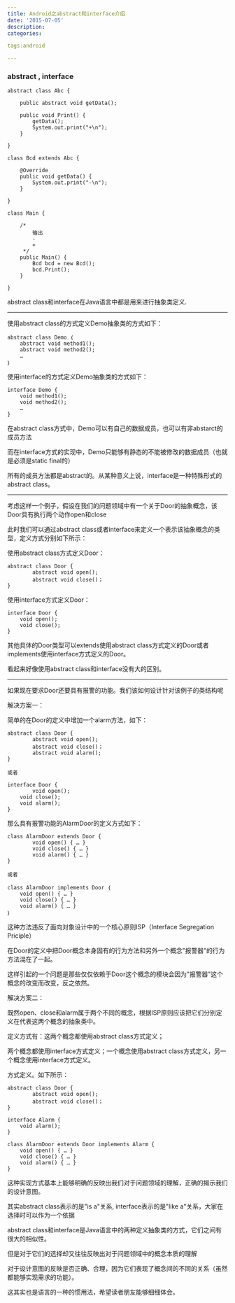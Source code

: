 ```yaml
---
title: Android之abstract和interface介绍
date: '2015-07-05'
description:
categories:

tags:android

---
```


>

### abstract , interface

>

	abstract class Abc {

		public abstract void getData();

		public void Print() {
			getData();
			System.out.print("+\n");
		}

	}

	class Bcd extends Abc {

		@Override
		public void getData() {
			System.out.print("-\n");
		}
		
	}

	class Main {

		/*
			输出
			-
			+
		 */
		public Main() {
			Bcd bcd = new Bcd();
			bcd.Print();
		}

	}

>

abstract class和interface在Java语言中都是用来进行抽象类定义.

>

---

>

使用abstract class的方式定义Demo抽象类的方式如下：

>
	abstract class Demo ｛
		abstract void method1();
		abstract void method2();
		…
	｝

>

使用interface的方式定义Demo抽象类的方式如下：

>
	interface Demo {
		void method1();
		void method2();
		…
	}

>

在abstract class方式中，Demo可以有自己的数据成员，也可以有非abstarct的成员方法

而在interface方式的实现中，Demo只能够有静态的不能被修改的数据成员（也就是必须是static final的）

所有的成员方法都是abstract的。从某种意义上说，interface是一种特殊形式的abstract class。

>

---

>

考虑这样一个例子，假设在我们的问题领域中有一个关于Door的抽象概念，该Door具有执行两个动作open和close

此时我们可以通过abstract class或者interface来定义一个表示该抽象概念的类型，定义方式分别如下所示：

>

使用abstract class方式定义Door：

>
	abstract class Door {
			abstract void open();
			abstract void close()；
	}

>

使用interface方式定义Door：

>

	interface Door {
		void open();
		void close();
	}

>

其他具体的Door类型可以extends使用abstract class方式定义的Door或者implements使用interface方式定义的Door。

看起来好像使用abstract class和interface没有大的区别。

>

---

>

如果现在要求Door还要具有报警的功能。我们该如何设计针对该例子的类结构呢

>

解决方案一：

>

简单的在Door的定义中增加一个alarm方法，如下：

>

	abstract class Door {
			abstract void open();
			abstract void close()；
			abstract void alarm();
	}

>
	或者

>

	interface Door {
			void open();
		void close();
		void alarm();
	}

>

那么具有报警功能的AlarmDoor的定义方式如下：

>

	class AlarmDoor extends Door {
			void open() { … }
			void close() { … }
			void alarm() { … }
	}

>

	或者

>

	class AlarmDoor implements Door ｛
		void open() { … }
		void close() { … }
		void alarm() { … }
	｝

>

这种方法违反了面向对象设计中的一个核心原则ISP（Interface Segregation Priciple）

在Door的定义中把Door概念本身固有的行为方法和另外一个概念"报警器"的行为方法混在了一起。

这样引起的一个问题是那些仅仅依赖于Door这个概念的模块会因为"报警器"这个概念的改变而改变，反之依然。

>

解决方案二：

>

既然open、close和alarm属于两个不同的概念，根据ISP原则应该把它们分别定义在代表这两个概念的抽象类中。

定义方式有：这两个概念都使用abstract class方式定义；

两个概念都使用interface方式定义；一个概念使用abstract class方式定义，另一个概念使用interface方式定义。

>

方式定义。如下所示：

>

	abstract class Door {
			abstract void open();
			abstract void close()；
	}

	interface Alarm {
		void alarm();
	}

	class AlarmDoor extends Door implements Alarm {
		void open() { … }
		void close() { … }
		void alarm() { … }
	}

>

这种实现方式基本上能够明确的反映出我们对于问题领域的理解，正确的揭示我们的设计意图。

其实abstract class表示的是"is a"关系, interface表示的是"like a"关系，大家在选择时可以作为一个依据 

>

abstract class和interface是Java语言中的两种定义抽象类的方式，它们之间有很大的相似性。

但是对于它们的选择却又往往反映出对于问题领域中的概念本质的理解

对于设计意图的反映是否正确、合理，因为它们表现了概念间的不同的关系（虽然都能够实现需求的功能）。

这其实也是语言的一种的惯用法，希望读者朋友能够细细体会。

